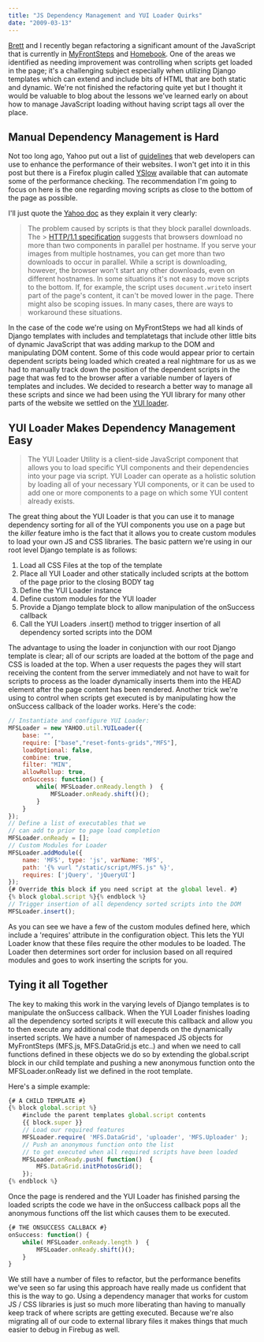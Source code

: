 ```yaml
---
title: "JS Dependency Management and YUI Loader Quirks"
date: "2009-03-13"
---
```


[Brett](https://bzabos.wordpress.com/) and I recently began refactoring a significant amount of the JavaScript that is currently in [MyFrontSteps](https://www.myfrontsteps.com) and [Homebook](https://www.myfrontsteps.com/myfrontsteps/home/). One of the areas we identified as needing improvement was controlling when scripts get loaded in the page; it's a challenging subject especially when utilizing Django templates which can extend and include bits of HTML that are both static and dynamic. We're not finished the refactoring quite yet but I thought it would be valuable to blog about the lessons we've learned early on about how to manage JavaScript loading without having script tags all over the place.

## Manual Dependency Management is Hard

Not too long ago, Yahoo put out a list of [guidelines](https://developer.yahoo.com/performance/rules.html) that web developers can use to enhance the performance of their websites. I won't get into it in this post but there is a Firefox plugin called [YSlow](https://developer.yahoo.com/yslow/) available that can automate some of the performance checking. The recommendation I'm going to focus on here is the one regarding moving scripts as close to the bottom of the page as possible.

I'll just quote the [Yahoo doc](https://developer.yahoo.com/performance/rules.html) as they explain it very clearly:

> The problem caused by scripts is that they block parallel downloads. The > [HTTP/1.1 specification](https://www.w3.org/Protocols/rfc2616/rfc2616-sec8.html#sec8.1.4) suggests that browsers download no more than two components in parallel per hostname. If you serve your images from multiple hostnames, you can get more than two downloads to occur in parallel. While a script is downloading, however, the browser won't start any other downloads, even on different hostnames. In some situations it's not easy to move scripts to the bottom. If, for example, the script uses `document.write`to insert part of the page's content, it can't be moved lower in the page. There might also be scoping issues. In many cases, there are ways to workaround these situations.

In the case of the code we're using on MyFrontSteps we had all kinds of Django templates with includes and templatetags that include other little bits of dynamic JavaScript that was adding markup to the DOM and manipulating DOM content. Some of this code would appear prior to certain dependent scripts being loaded which created a real nightmare for us as we had to manually track down the position of the dependent scripts in the page that was fed to the browser after a variable number of layers of templates and includes. We decided to research a better way to manage all these scripts and since we had been using the YUI library for many other parts of the website we settled on the [YUI loader](https://developer.yahoo.com/yui/yuiloader/).

## YUI Loader Makes Dependency Management Easy

> The YUI Loader Utility is a client-side JavaScript component that allows you to load specific YUI components and their dependencies into your page via script. YUI Loader can operate as a holistic solution by loading all of your necessary YUI components, or it can be used to add one or more components to a page on which some YUI content already exists.

The great thing about the YUI Loader is that you can use it to manage dependency sorting for all of the YUI components you use on a page but the *killer* feature
imho is the fact that it allows you to create custom modules to load your own JS and CSS libraries. The basic pattern we're using in our root level Django template is as follows:

1.  Load all CSS Files at the top of the template
2.  Place all YUI Loader and other statically included scripts at the bottom of
    the page prior to the closing BODY tag
3.  Define the YUI Loader instance
4.  Define custom modules for the YUI loader
5.  Provide a Django template block to allow manipulation of the onSuccess
    callback
6.  Call the YUI Loaders .insert() method to trigger insertion of all dependency
    sorted scripts into the DOM

The advantage to using the loader in conjunction with our root Django template is clear; all of our scripts are loaded at the bottom of the page and CSS is loaded at the top. When a user requests the pages they will start receiving the content from the server immediately and not have to wait for scripts to process as the loader dynamically inserts them into the HEAD element after the page content has been rendered. Another trick we're using to control when scripts get executed is by manipulating how the onSuccess callback of the loader works. Here's the code:

```javascript
// Instantiate and configure YUI Loader:
MFSLoader = new YAHOO.util.YUILoader({
    base: "",
    require: ["base","reset-fonts-grids","MFS"],
    loadOptional: false,
    combine: true,
    filter: "MIN",
    allowRollup: true,
    onSuccess: function() {
        while( MFSLoader.onReady.length )  {
            MFSLoader.onReady.shift()();
        }
    }
});
// Define a list of executables that we
// can add to prior to page load completion
MFSLoader.onReady = [];
// Custom Modules for Loader
MFSLoader.addModule({
    name: 'MFS', type: 'js', varName: 'MFS',
    path: '{% vurl "/static/script/MFS.js" %}',
    requires: ['jQuery', 'jQueryUI']
});
{# Override this block if you need script at the global level. #}
{% block global.script %}{% endblock %}
// Trigger insertion of all dependency sorted scripts into the DOM
MFSLoader.insert();
```

As you can see we have a few of the custom modules defined here, which include a 'requires' attribute in the configuration object. This lets the YUI Loader know
that these files require the other modules to be loaded. The Loader then determines sort order for inclusion based on all required modules and goes to work inserting the scripts for you.

## Tying it all Together

The key to making this work in the varying levels of Django templates is to manipulate the onSuccess callback. When the YUI Loader finishes loading all the dependency sorted scripts it will execute this callback and allow you to then execute any additional code that depends on the dynamically inserted scripts. We have a number of namespaced JS objects for MyFrontSteps (MFS.js, MFS.DataGrid.js etc..) and when we need to call functions defined in these objects we do so by extending the global.script block in our child template and pushing a new anonymous function onto the MFSLoader.onReady list we defined in the root template.

Here's a simple example:

```javascript
{# A CHILD TEMPLATE #}
{% block global.script %}
    #include the parent templates global.script contents
    {{ block.super }}
    // Load our required features
    MFSLoader.require( 'MFS.DataGrid', 'uploader', 'MFS.Uploader' );
    // Push an anonymous function onto the list
    // to get executed when all required scripts have been loaded
    MFSLoader.onReady.push( function()  {
        MFS.DataGrid.initPhotosGrid();
    });
{% endblock %}
```

Once the page is rendered and the YUI Loader has finished parsing the loaded scripts the code we have in the onSuccess callback pops all the anonymous functions off the list which causes them to be executed.

```javascript
{# THE ONSUCCESS CALLBACK #}
onSuccess: function() {
    while( MFSLoader.onReady.length )  {
        MFSLoader.onReady.shift()();
    }
}
```

We still have a number of files to refactor, but the performance benefits we've seen so far using this approach have really made us confident that this is the way to go. Using a dependency manager that works for custom JS / CSS libraries is just so much more liberating than having to manually keep track of where scripts are getting executed. Because we're also migrating all of our code to external library files it makes things that much easier to debug in Firebug as
well.
